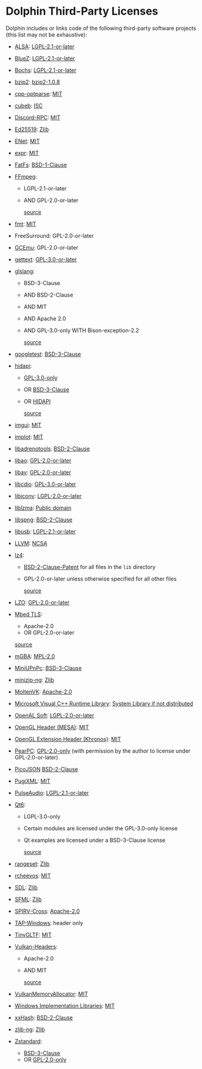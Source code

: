 # Dolphin Third-Party Licenses

Dolphin includes or links code of the following third-party software projects (this list may not be exhaustive):

- [ALSA](http://www.alsa-project.org/):
  [LGPL-2.1-or-later](http://git.alsa-project.org/?p=alsa-lib.git;a=blob;f=COPYING)

- [BlueZ](http://www.bluez.org/):
  [LGPL-2.1-or-later](https://git.kernel.org/cgit/bluetooth/bluez.git/tree/COPYING.LIB)

- [Bochs](http://bochs.sourceforge.net/):
  [LGPL-2.1-or-later](http://bochs.sourceforge.net/cgi-bin/lxr/source/COPYING)

- [bzip2](https://www.sourceware.org/bzip2/):
  [bzip2-1.0.8](https://www.sourceware.org/git/?p=bzip2.git;a=blob;f=LICENSE;hb=HEAD)

- [cpp-optparse](https://github.com/weisslj/cpp-optparse):
  [MIT](https://github.com/weisslj/cpp-optparse/blob/main/LICENSE)

- [cubeb](https://github.com/kinetiknz/cubeb):
  [ISC](https://github.com/kinetiknz/cubeb/blob/master/LICENSE)

- [Discord-RPC](https://github.com/discordapp/discord-rpc):
  [MIT](https://github.com/discordapp/discord-rpc/blob/master/LICENSE)

- [Ed25519](https://github.com/orlp/ed25519):
  [Zlib](https://github.com/orlp/ed25519/blob/master/license.txt)

- [ENet](http://enet.bespin.org/):
  [MIT](http://enet.bespin.org/License.html)

- [expr](https://github.com/zserge/expr):
  [MIT](https://github.com/zserge/expr/blob/master/LICENSE)

- [FatFs](http://elm-chan.org/fsw/ff/00index_e.html):
  [BSD-1-Clause](http://elm-chan.org/fsw/ff/doc/appnote.html#license)

- [FFmpeg](https://www.ffmpeg.org/):

  - LGPL-2.1-or-later
  - AND GPL-2.0-or-later

    [source](https://ffmpeg.org/legal.html)

- [fmt](https://fmt.dev/):
  [MIT](https://github.com/fmtlib/fmt/blob/master/LICENSE)

- FreeSurround:
  GPL-2.0-or-later

- [GCEmu](http://sourceforge.net/projects/gcemu-project/):
  GPL-2.0-or-later

- [gettext](https://www.gnu.org/software/gettext/):
  [GPL-3.0-or-later](http://git.savannah.gnu.org/cgit/gettext.git/tree/COPYING)

- [glslang](https://github.com/KhronosGroup/glslang):

  - BSD-3-Clause
  - AND BSD-2-Clause
  - AND MIT
  - AND Apache 2.0
  - AND GPL-3.0-only WITH Bison-exception-2.2

    [source](https://github.com/KhronosGroup/glslang/blob/main/LICENSE.txt)

- [googletest](https://github.com/google/googletest):
  [BSD-3-Clause](https://github.com/google/googletest/blob/master/LICENSE)

- [hidapi](https://libusb.info/hidapi/):

  - [GPL-3.0-only](https://github.com/libusb/hidapi/blob/master/LICENSE-gpl3.txt)
  - OR [BSD-3-Clause](https://github.com/libusb/hidapi/blob/master/LICENSE-bsd.txt)
  - OR [HIDAPI](https://github.com/libusb/hidapi/blob/master/LICENSE-orig.txt)

    [source](https://github.com/libusb/hidapi/blob/master/LICENSE.txt)

- [imgui](https://github.com/ocornut/imgui):
  [MIT](https://github.com/ocornut/imgui/blob/master/LICENSE.txt)

- [implot](https://github.com/epezent/implot):
  [MIT](https://github.com/epezent/implot/blob/master/LICENSE)

- [libadrenotools](https://github.com/bylaws/libadrenotools):
  [BSD-2-Clause](https://github.com/bylaws/libadrenotools/blob/master/LICENSE)

- [libao](https://www.xiph.org/ao/):
  [GPL-2.0-or-later](https://gitlab.xiph.org/xiph/libao/-/blob/master/COPYING)

- [libav](https://libav.org/):
  [GPL-2.0-or-later](https://libav.org/legal.html)

- [libcdio](https://www.gnu.org/software/libcdio/):
  [GPL-3.0-or-later](http://git.savannah.gnu.org/gitweb/?p=libcdio.git;a=blob_plain;f=COPYING)

- [libiconv](https://www.gnu.org/software/libiconv/):
  [LGPL-2.0-or-later](http://git.savannah.gnu.org/cgit/libiconv.git/tree/COPYING.LIB)

- [liblzma](https://tukaani.org/xz/):
  [Public domain](https://git.tukaani.org/?p=xz.git;a=blob_plain;f=COPYING;hb=HEAD)

- [libspng](https://github.com/randy408/libspng):
  [BSD-2-Clause](https://github.com/randy408/libspng/blob/master/LICENSE)

- [libusb](http://libusb.info/):
  [LGPL-2.1-or-later](https://github.com/libusb/libusb/blob/master/COPYING)

- [LLVM](http://llvm.org/):
  [NCSA](http://llvm.org/docs/DeveloperPolicy.html#license)

- [lz4](http://www.lz4.org/):

  - [BSD-2-Clause-Patent](https://github.com/lz4/lz4/blob/dev/lib/LICENSE) for all files in the `lib` directory
  - GPL-2.0-or-later unless otherwise specified for all other files

    [source](https://github.com/lz4/lz4/blob/dev/LICENSE)

- [LZO](http://www.oberhumer.com/opensource/lzo/):
  [GPL-2.0-or-later](http://www.oberhumer.com/opensource/gpl.html)

- [Mbed TLS](https://www.trustedfirmware.org/projects/mbed-tls/):

  - Apache-2.0
  - OR GPL-2.0-or-later

  [source](https://github.com/Mbed-TLS/mbedtls/blob/development/LICENSE)

- [mGBA](http://mgba.io):
  [MPL-2.0](https://github.com/mgba-emu/mgba/blob/master/LICENSE)

- [MiniUPnPc](http://miniupnp.free.fr/):
  [BSD-3-Clause](https://github.com/miniupnp/miniupnp/blob/master/miniupnpc/LICENSE)

- [minizip-ng](https://github.com/zlib-ng/minizip-ng):
  [Zlib](https://github.com/zlib-ng/minizip-ng/blob/develop/LICENSE)

- [MoltenVK](https://github.com/KhronosGroup/MoltenVK):
  [Apache-2.0](https://github.com/KhronosGroup/MoltenVK/blob/main/LICENSE)

- [Microsoft Visual C++ Runtime Library](http://www.microsoft.com/en-us/download/details.aspx?id=40784):
  [System Library if not distributed](https://www.gnu.org/licenses/gpl-faq.html#WindowsRuntimeAndGPL)

- [OpenAL Soft](http://kcat.strangesoft.net/openal.html):
  [LGPL-2.0-or-later](http://repo.or.cz/w/openal-soft.git/blob/HEAD:/COPYING)

- [OpenGL Header (MESA)](http://mesa3d.org/):
  [MIT](http://cgit.freedesktop.org/mesa/mesa/tree/include/GL/gl.h)

- [OpenGL Extension Header (Khronos)](https://www.opengl.org/registry/#headers):
  [MIT](https://www.opengl.org/registry/api/GL/glext.h)

- [PearPC](http://pearpc.sourceforge.net/):
  [GPL-2.0-only](http://pearpc.cvs.sourceforge.net/viewvc/pearpc/pearpc/COPYING?view=markup) (with permission by the author to license
  under GPL-2.0-or-later)
- [PicoJSON](https://github.com/kazuho/picojson)
  [BSD-2-Clause](https://github.com/kazuho/picojson/blob/master/LICENSE)

- [PugiXML](https://pugixml.org/):
  [MIT](https://github.com/zeux/pugixml/blob/master/LICENSE.md)

- [PulseAudio](http://www.freedesktop.org/wiki/Software/PulseAudio/):
  [LGPL-2.1-or-later](http://cgit.freedesktop.org/pulseaudio/pulseaudio/tree/LICENSE)

- [Qt6](http://qt-project.org/):

  - LGPL-3.0-only
  - Certain modules are licensed under the GPL-3.0-only license
  - Qt examples are licensed under a BSD-3-Clause license

    [source](http://doc.qt.io/qt-6/licensing.html)

- [rangeset](https://github.com/AdmiralCurtiss/rangeset):
  [Zlib](https://github.com/AdmiralCurtiss/rangeset/blob/master/LICENSE)

- [rcheevos](https://github.com/RetroAchievements/rcheevos):
  [MIT](https://github.com/RetroAchievements/rcheevos/blob/develop/LICENSE)

- [SDL](https://www.libsdl.org/):
  [Zlib](http://hg.libsdl.org/SDL/file/tip/COPYING.txt)

- [SFML](http://www.sfml-dev.org/):
  [Zlib](http://www.sfml-dev.org/license.php)

- [SPIRV-Cross](https://github.com/KhronosGroup/SPIRV-Cross):
  [Apache-2.0](https://github.com/KhronosGroup/SPIRV-Cross/blob/main/LICENSE)

- [TAP-Windows](https://openvpn.net/):
  header only

- [TinyGLTF](https://github.com/syoyo/tinygltf):
  [MIT](https://github.com/syoyo/tinygltf/blob/release/LICENSE)

- [Vulkan-Headers](https://github.com/KhronosGroup/Vulkan-Headers):

  - Apache-2.0
  - AND MIT

    [source](https://github.com/KhronosGroup/Vulkan-Headers/blob/main/LICENSE.md)

- [VulkanMemoryAllocator](https://github.com/GPUOpen-LibrariesAndSDKs/VulkanMemoryAllocator):
  [MIT](https://github.com/GPUOpen-LibrariesAndSDKs/VulkanMemoryAllocator/blob/master/LICENSE.txt)

- [Windows Implementation Libraries](https://github.com/microsoft/wil):
  [MIT](https://github.com/microsoft/wil/blob/master/LICENSE)

- [xxHash](https://github.com/Cyan4973/xxHash):
  [BSD-2-Clause](https://github.com/Cyan4973/xxHash/blob/master/LICENSE)

- [zlib-ng](https://github.com/zlib-ng/zlib-ng):
  [Zlib](https://github.com/zlib-ng/zlib-ng/blob/develop/LICENSE.md)

- [Zstandard](https://facebook.github.io/zstd/):
  - [BSD-3-Clause](https://github.com/facebook/zstd/blob/dev/LICENSE)
  - OR [GPL-2.0-only](https://github.com/facebook/zstd/blob/dev/COPYING)
